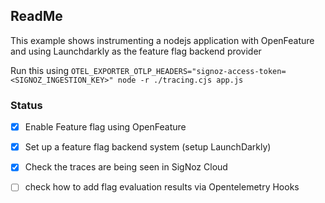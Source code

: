 ## ReadMe

This example shows instrumenting a nodejs application with OpenFeature and using Launchdarkly as the feature flag backend provider

Run this using 
`OTEL_EXPORTER_OTLP_HEADERS="signoz-access-token=<SIGNOZ_INGESTION_KEY>" node -r ./tracing.cjs app.js`

### Status

- [x] Enable Feature flag using OpenFeature
- [x] Set up a feature flag backend system (setup LaunchDarkly)
- [x] Check the traces are being seen in SigNoz Cloud
- [ ] check how to add flag evaluation results via Opentelemetry Hooks

